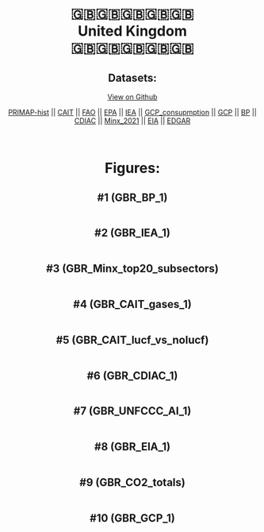 
<center>
<h1 align="center">
🇬🇧🇬🇧🇬🇧🇬🇧🇬🇧
<br>
United Kingdom
<br>
🇬🇧🇬🇧🇬🇧🇬🇧🇬🇧
</h1>
<h2>Datasets:</h2>
<p><a href="https://github.com/dquintani/GreenhouseData/tree/master/country_data/GBR_United Kingdom/data">View on Github</a>
<br></p><p><a href="data/GBR_PRIMAP-hist.csv">PRIMAP-hist</a> || <a href="data/GBR_CAIT.csv">CAIT</a> || <a href="data/GBR_FAO.csv">FAO</a> || <a href="data/GBR_EPA.csv">EPA</a> || <a href="data/GBR_IEA.csv">IEA</a> || <a href="data/GBR_GCP_consupmption.csv">GCP_consupmption</a> || <a href="data/GBR_GCP.csv">GCP</a> || <a href="data/GBR_BP.csv">BP</a> || <a href="data/GBR_CDIAC.csv">CDIAC</a> || <a href="data/GBR_Minx_2021.csv">Minx_2021</a> || <a href="data/GBR_EIA.csv">EIA</a> || <a href="data/GBR_EDGAR.csv">EDGAR</a></p><p><br></p>
<h1>Figures:</h1><h2>#1 (GBR_BP_1)</h2>
<p><img alt="" src="figures/GBR_BP_1.png" /></p><h2>#2 (GBR_IEA_1)</h2>
<p><img alt="" src="figures/GBR_IEA_1.png" /></p><h2>#3 (GBR_Minx_top20_subsectors)</h2>
<p><img alt="" src="figures/GBR_Minx_top20_subsectors.png" /></p><h2>#4 (GBR_CAIT_gases_1)</h2>
<p><img alt="" src="figures/GBR_CAIT_gases_1.png" /></p><h2>#5 (GBR_CAIT_lucf_vs_nolucf)</h2>
<p><img alt="" src="figures/GBR_CAIT_lucf_vs_nolucf.png" /></p><h2>#6 (GBR_CDIAC_1)</h2>
<p><img alt="" src="figures/GBR_CDIAC_1.png" /></p><h2>#7 (GBR_UNFCCC_AI_1)</h2>
<p><img alt="" src="figures/GBR_UNFCCC_AI_1.png" /></p><h2>#8 (GBR_EIA_1)</h2>
<p><img alt="" src="figures/GBR_EIA_1.png" /></p><h2>#9 (GBR_CO2_totals)</h2>
<p><img alt="" src="figures/GBR_CO2_totals.png" /></p><h2>#10 (GBR_GCP_1)</h2>
<p><img alt="" src="figures/GBR_GCP_1.png" /></p>